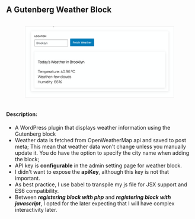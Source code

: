 ## A Gutenberg Weather Block
<div style="text-align:center; padding:1em;">
<img src="./screenshot.png" style="border:1px solid #eee; max-width:400px">
</div>

#### Description:
* A WordPress plugin that displays weather information using the Gutenberg block
* Weather data is fetched from OpenWeatherMap api and saved to post meta; This mean that weather data won't change unless you manually update it. You do have the option to specify the city name when adding the block;
* API key is **configurable** in the admin setting page for weather block.
* I didn't want to expose the **apiKey**, although this key is not that important.
* As best practice, I use babel to transpile my js file for JSX support and ES6 compatibility.
* Between ***registering block with php*** and ***registering block with javascript***, I opted for the later expecting that I will have complex interactivity later.

